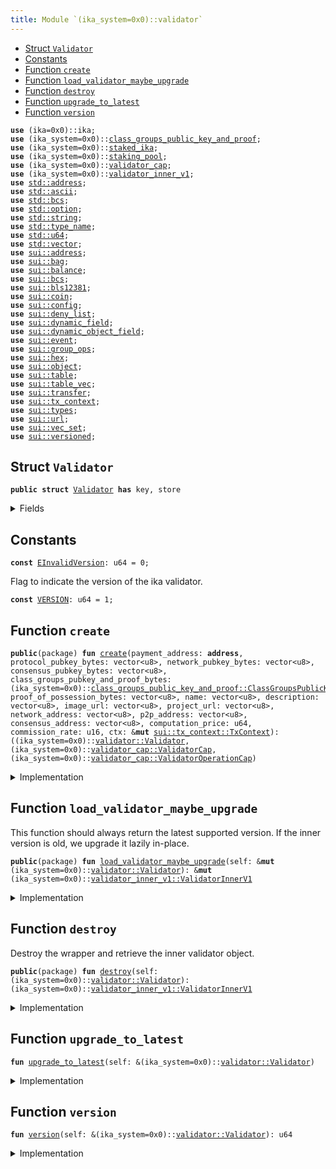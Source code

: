 ```yaml
---
title: Module `(ika_system=0x0)::validator`
---
```




-  [Struct `Validator`](#(ika_system=0x0)_validator_Validator)
-  [Constants](#@Constants_0)
-  [Function `create`](#(ika_system=0x0)_validator_create)
-  [Function `load_validator_maybe_upgrade`](#(ika_system=0x0)_validator_load_validator_maybe_upgrade)
-  [Function `destroy`](#(ika_system=0x0)_validator_destroy)
-  [Function `upgrade_to_latest`](#(ika_system=0x0)_validator_upgrade_to_latest)
-  [Function `version`](#(ika_system=0x0)_validator_version)


<pre><code><b>use</b> (ika=0x0)::ika;
<b>use</b> (ika_system=0x0)::<a href="../ika_system/class_groups_public_key_and_proof.md#(ika_system=0x0)_class_groups_public_key_and_proof">class_groups_public_key_and_proof</a>;
<b>use</b> (ika_system=0x0)::<a href="../ika_system/staked_ika.md#(ika_system=0x0)_staked_ika">staked_ika</a>;
<b>use</b> (ika_system=0x0)::<a href="../ika_system/staking_pool.md#(ika_system=0x0)_staking_pool">staking_pool</a>;
<b>use</b> (ika_system=0x0)::<a href="../ika_system/validator_cap.md#(ika_system=0x0)_validator_cap">validator_cap</a>;
<b>use</b> (ika_system=0x0)::<a href="../ika_system/validator_inner.md#(ika_system=0x0)_validator_inner_v1">validator_inner_v1</a>;
<b>use</b> <a href="../../std/address.md#std_address">std::address</a>;
<b>use</b> <a href="../../std/ascii.md#std_ascii">std::ascii</a>;
<b>use</b> <a href="../../std/bcs.md#std_bcs">std::bcs</a>;
<b>use</b> <a href="../../std/option.md#std_option">std::option</a>;
<b>use</b> <a href="../../std/string.md#std_string">std::string</a>;
<b>use</b> <a href="../../std/type_name.md#std_type_name">std::type_name</a>;
<b>use</b> <a href="../../std/u64.md#std_u64">std::u64</a>;
<b>use</b> <a href="../../std/vector.md#std_vector">std::vector</a>;
<b>use</b> <a href="../../sui/address.md#sui_address">sui::address</a>;
<b>use</b> <a href="../../sui/bag.md#sui_bag">sui::bag</a>;
<b>use</b> <a href="../../sui/balance.md#sui_balance">sui::balance</a>;
<b>use</b> <a href="../../sui/bcs.md#sui_bcs">sui::bcs</a>;
<b>use</b> <a href="../../sui/bls12381.md#sui_bls12381">sui::bls12381</a>;
<b>use</b> <a href="../../sui/coin.md#sui_coin">sui::coin</a>;
<b>use</b> <a href="../../sui/config.md#sui_config">sui::config</a>;
<b>use</b> <a href="../../sui/deny_list.md#sui_deny_list">sui::deny_list</a>;
<b>use</b> <a href="../../sui/dynamic_field.md#sui_dynamic_field">sui::dynamic_field</a>;
<b>use</b> <a href="../../sui/dynamic_object_field.md#sui_dynamic_object_field">sui::dynamic_object_field</a>;
<b>use</b> <a href="../../sui/event.md#sui_event">sui::event</a>;
<b>use</b> <a href="../../sui/group_ops.md#sui_group_ops">sui::group_ops</a>;
<b>use</b> <a href="../../sui/hex.md#sui_hex">sui::hex</a>;
<b>use</b> <a href="../../sui/object.md#sui_object">sui::object</a>;
<b>use</b> <a href="../../sui/table.md#sui_table">sui::table</a>;
<b>use</b> <a href="../../sui/table_vec.md#sui_table_vec">sui::table_vec</a>;
<b>use</b> <a href="../../sui/transfer.md#sui_transfer">sui::transfer</a>;
<b>use</b> <a href="../../sui/tx_context.md#sui_tx_context">sui::tx_context</a>;
<b>use</b> <a href="../../sui/types.md#sui_types">sui::types</a>;
<b>use</b> <a href="../../sui/url.md#sui_url">sui::url</a>;
<b>use</b> <a href="../../sui/vec_set.md#sui_vec_set">sui::vec_set</a>;
<b>use</b> <a href="../../sui/versioned.md#sui_versioned">sui::versioned</a>;
</code></pre>



<a name="(ika_system=0x0)_validator_Validator"></a>

## Struct `Validator`



<pre><code><b>public</b> <b>struct</b> <a href="../ika_system/validator.md#(ika_system=0x0)_validator_Validator">Validator</a> <b>has</b> key, store
</code></pre>



<details>
<summary>Fields</summary>


<dl>
<dt>
<code>id: <a href="../../sui/object.md#sui_object_UID">sui::object::UID</a></code>
</dt>
<dd>
</dd>
<dt>
<code>inner: <a href="../../sui/versioned.md#sui_versioned_Versioned">sui::versioned::Versioned</a></code>
</dt>
<dd>
</dd>
</dl>


</details>

<a name="@Constants_0"></a>

## Constants


<a name="(ika_system=0x0)_validator_EInvalidVersion"></a>



<pre><code><b>const</b> <a href="../ika_system/validator.md#(ika_system=0x0)_validator_EInvalidVersion">EInvalidVersion</a>: u64 = 0;
</code></pre>



<a name="(ika_system=0x0)_validator_VERSION"></a>

Flag to indicate the version of the ika validator.


<pre><code><b>const</b> <a href="../ika_system/validator.md#(ika_system=0x0)_validator_VERSION">VERSION</a>: u64 = 1;
</code></pre>



<a name="(ika_system=0x0)_validator_create"></a>

## Function `create`



<pre><code><b>public</b>(package) <b>fun</b> <a href="../ika_system/validator.md#(ika_system=0x0)_validator_create">create</a>(payment_address: <b>address</b>, protocol_pubkey_bytes: vector&lt;u8&gt;, network_pubkey_bytes: vector&lt;u8&gt;, consensus_pubkey_bytes: vector&lt;u8&gt;, class_groups_pubkey_and_proof_bytes: (ika_system=0x0)::<a href="../ika_system/class_groups_public_key_and_proof.md#(ika_system=0x0)_class_groups_public_key_and_proof_ClassGroupsPublicKeyAndProof">class_groups_public_key_and_proof::ClassGroupsPublicKeyAndProof</a>, proof_of_possession_bytes: vector&lt;u8&gt;, name: vector&lt;u8&gt;, description: vector&lt;u8&gt;, image_url: vector&lt;u8&gt;, project_url: vector&lt;u8&gt;, network_address: vector&lt;u8&gt;, p2p_address: vector&lt;u8&gt;, consensus_address: vector&lt;u8&gt;, computation_price: u64, commission_rate: u16, ctx: &<b>mut</b> <a href="../../sui/tx_context.md#sui_tx_context_TxContext">sui::tx_context::TxContext</a>): ((ika_system=0x0)::<a href="../ika_system/validator.md#(ika_system=0x0)_validator_Validator">validator::Validator</a>, (ika_system=0x0)::<a href="../ika_system/validator_cap.md#(ika_system=0x0)_validator_cap_ValidatorCap">validator_cap::ValidatorCap</a>, (ika_system=0x0)::<a href="../ika_system/validator_cap.md#(ika_system=0x0)_validator_cap_ValidatorOperationCap">validator_cap::ValidatorOperationCap</a>)
</code></pre>



<details>
<summary>Implementation</summary>


<pre><code><b>public</b>(package) <b>fun</b> <a href="../ika_system/validator.md#(ika_system=0x0)_validator_create">create</a>(
    payment_address: <b>address</b>,
    protocol_pubkey_bytes: vector&lt;u8&gt;,
    network_pubkey_bytes: vector&lt;u8&gt;,
    consensus_pubkey_bytes: vector&lt;u8&gt;,
    class_groups_pubkey_and_proof_bytes: ClassGroupsPublicKeyAndProof,
    proof_of_possession_bytes: vector&lt;u8&gt;,
    name: vector&lt;u8&gt;,
    description: vector&lt;u8&gt;,
    image_url: vector&lt;u8&gt;,
    project_url: vector&lt;u8&gt;,
    network_address: vector&lt;u8&gt;,
    p2p_address: vector&lt;u8&gt;,
    consensus_address: vector&lt;u8&gt;,
    computation_price: u64,
    commission_rate: u16,
    ctx: &<b>mut</b> TxContext,
): (<a href="../ika_system/validator.md#(ika_system=0x0)_validator_Validator">Validator</a>, ValidatorCap, ValidatorOperationCap) {
    <b>let</b> validator_uid = object::new(ctx);
    <b>let</b> validator_id = validator_uid.to_inner();
    <b>let</b> cap = <a href="../ika_system/validator_cap.md#(ika_system=0x0)_validator_cap_new_validator_cap">validator_cap::new_validator_cap</a>(validator_id, ctx);
    <b>let</b> operation_cap = <a href="../ika_system/validator_cap.md#(ika_system=0x0)_validator_cap_new_validator_operation_cap">validator_cap::new_validator_operation_cap</a>(
        validator_id,
        ctx,
    );
    <b>let</b> cap_id = object::id(&cap);
    <b>let</b> operation_cap_id = object::id(&operation_cap);
    <b>let</b> <a href="../ika_system/validator_inner.md#(ika_system=0x0)_validator_inner_v1">validator_inner_v1</a> = <a href="../ika_system/validator_inner.md#(ika_system=0x0)_validator_inner_v1_create">validator_inner_v1::create</a>(
        validator_id,
        cap_id,
        operation_cap_id,
        payment_address,
        protocol_pubkey_bytes,
        network_pubkey_bytes,
        consensus_pubkey_bytes,
        class_groups_pubkey_and_proof_bytes,
        proof_of_possession_bytes,
        name,
        description,
        image_url,
        project_url,
        network_address,
        p2p_address,
        consensus_address,
        computation_price,
        commission_rate,
        ctx,
    );
    <b>let</b> <a href="../ika_system/validator.md#(ika_system=0x0)_validator">validator</a> = <a href="../ika_system/validator.md#(ika_system=0x0)_validator_Validator">Validator</a> {
        id: validator_uid,
        inner: versioned::create(<a href="../ika_system/validator.md#(ika_system=0x0)_validator_VERSION">VERSION</a>, <a href="../ika_system/validator_inner.md#(ika_system=0x0)_validator_inner_v1">validator_inner_v1</a>, ctx),
    };
    (<a href="../ika_system/validator.md#(ika_system=0x0)_validator">validator</a>, cap, operation_cap)
}
</code></pre>



</details>

<a name="(ika_system=0x0)_validator_load_validator_maybe_upgrade"></a>

## Function `load_validator_maybe_upgrade`

This function should always return the latest supported version.
If the inner version is old, we upgrade it lazily in-place.


<pre><code><b>public</b>(package) <b>fun</b> <a href="../ika_system/validator.md#(ika_system=0x0)_validator_load_validator_maybe_upgrade">load_validator_maybe_upgrade</a>(self: &<b>mut</b> (ika_system=0x0)::<a href="../ika_system/validator.md#(ika_system=0x0)_validator_Validator">validator::Validator</a>): &<b>mut</b> (ika_system=0x0)::<a href="../ika_system/validator_inner.md#(ika_system=0x0)_validator_inner_v1_ValidatorInnerV1">validator_inner_v1::ValidatorInnerV1</a>
</code></pre>



<details>
<summary>Implementation</summary>


<pre><code><b>public</b>(package) <b>fun</b> <a href="../ika_system/validator.md#(ika_system=0x0)_validator_load_validator_maybe_upgrade">load_validator_maybe_upgrade</a>(self: &<b>mut</b> <a href="../ika_system/validator.md#(ika_system=0x0)_validator_Validator">Validator</a>): &<b>mut</b> ValidatorInnerV1 {
    <a href="../ika_system/validator.md#(ika_system=0x0)_validator_upgrade_to_latest">upgrade_to_latest</a>(self);
    versioned::load_value_mut(&<b>mut</b> self.inner)
}
</code></pre>



</details>

<a name="(ika_system=0x0)_validator_destroy"></a>

## Function `destroy`

Destroy the wrapper and retrieve the inner validator object.


<pre><code><b>public</b>(package) <b>fun</b> <a href="../ika_system/validator.md#(ika_system=0x0)_validator_destroy">destroy</a>(self: (ika_system=0x0)::<a href="../ika_system/validator.md#(ika_system=0x0)_validator_Validator">validator::Validator</a>): (ika_system=0x0)::<a href="../ika_system/validator_inner.md#(ika_system=0x0)_validator_inner_v1_ValidatorInnerV1">validator_inner_v1::ValidatorInnerV1</a>
</code></pre>



<details>
<summary>Implementation</summary>


<pre><code><b>public</b>(package) <b>fun</b> <a href="../ika_system/validator.md#(ika_system=0x0)_validator_destroy">destroy</a>(self: <a href="../ika_system/validator.md#(ika_system=0x0)_validator_Validator">Validator</a>): ValidatorInnerV1 {
    <a href="../ika_system/validator.md#(ika_system=0x0)_validator_upgrade_to_latest">upgrade_to_latest</a>(&self);
    <b>let</b> <a href="../ika_system/validator.md#(ika_system=0x0)_validator_Validator">Validator</a> { id, inner } = self;
    id.delete();
    versioned::destroy(inner)
}
</code></pre>



</details>

<a name="(ika_system=0x0)_validator_upgrade_to_latest"></a>

## Function `upgrade_to_latest`



<pre><code><b>fun</b> <a href="../ika_system/validator.md#(ika_system=0x0)_validator_upgrade_to_latest">upgrade_to_latest</a>(self: &(ika_system=0x0)::<a href="../ika_system/validator.md#(ika_system=0x0)_validator_Validator">validator::Validator</a>)
</code></pre>



<details>
<summary>Implementation</summary>


<pre><code><b>fun</b> <a href="../ika_system/validator.md#(ika_system=0x0)_validator_upgrade_to_latest">upgrade_to_latest</a>(self: &<a href="../ika_system/validator.md#(ika_system=0x0)_validator_Validator">Validator</a>) {
    <b>let</b> <a href="../ika_system/validator.md#(ika_system=0x0)_validator_version">version</a> = <a href="../ika_system/validator.md#(ika_system=0x0)_validator_version">version</a>(self);
    // TODO: When new versions are added, we need to explicitly upgrade here.
    <b>assert</b>!(<a href="../ika_system/validator.md#(ika_system=0x0)_validator_version">version</a> == <a href="../ika_system/validator.md#(ika_system=0x0)_validator_VERSION">VERSION</a>, <a href="../ika_system/validator.md#(ika_system=0x0)_validator_EInvalidVersion">EInvalidVersion</a>);
}
</code></pre>



</details>

<a name="(ika_system=0x0)_validator_version"></a>

## Function `version`



<pre><code><b>fun</b> <a href="../ika_system/validator.md#(ika_system=0x0)_validator_version">version</a>(self: &(ika_system=0x0)::<a href="../ika_system/validator.md#(ika_system=0x0)_validator_Validator">validator::Validator</a>): u64
</code></pre>



<details>
<summary>Implementation</summary>


<pre><code><b>fun</b> <a href="../ika_system/validator.md#(ika_system=0x0)_validator_version">version</a>(self: &<a href="../ika_system/validator.md#(ika_system=0x0)_validator_Validator">Validator</a>): u64 {
    versioned::version(&self.inner)
}
</code></pre>



</details>
